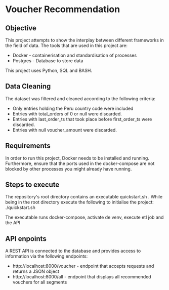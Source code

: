 # Voucher Recommendation

## Objective
This project attempts to show the interplay between different frameworks in the field of data. The tools that are used in this project are:

- Docker - containerisation and standardisation of processes
- Postgres - Database to store data

This project uses Python, SQL and BASH.

## Data Cleaning

The dataset was filtered and cleaned according to the following criteria:

- Only entries holding the Peru country code were included
- Entries with total_orders of 0 or null were discarded.
- Entries with last_order_ts that took place before first_order_ts were discarded.
- Entries with null voucher_amount were discarded.

## Requirements
In order to run this project, Docker needs to be installed and running. Furthermore, ensure that the ports used in the docker-compose are not blocked by other processes you might already have running.

## Steps to execute

The repository's root directory contains an executable quickstart.sh .
While being in the root directory execute the following to initialise the project:
./quickstart.sh

The executable runs docker-compose, activate de venv, execute etl job and the API


## API enpoints
A REST API is connected to the database and provides access to information via the following endpoints:

- http://localhost:8000/voucher - endpoint that accepts requests and returns a JSON object
- http://localhost:8000/all - endpoint that displays all recommended vouchers for all segments
